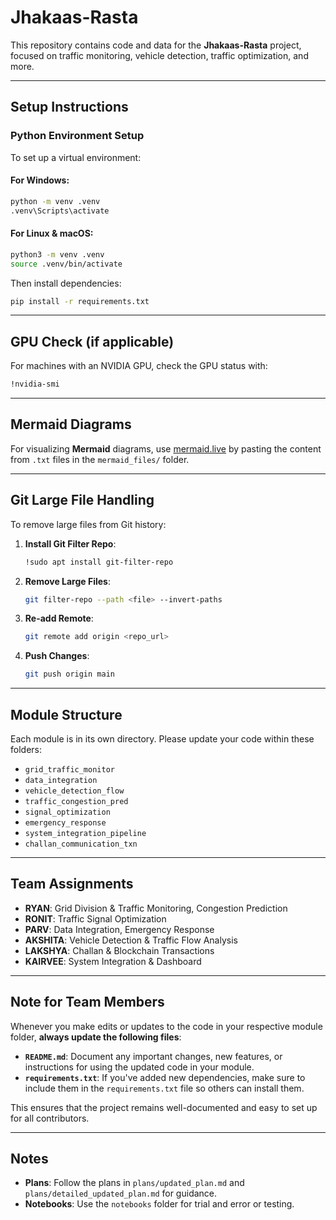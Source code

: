 # Jhakaas-Rasta

This repository contains code and data for the **Jhakaas-Rasta** project, focused on traffic monitoring, vehicle detection, traffic optimization, and more.

---

## Setup Instructions

### Python Environment Setup

To set up a virtual environment:

#### For **Windows**:
```bash
python -m venv .venv
.venv\Scripts\activate
```

#### For **Linux & macOS**:
```bash
python3 -m venv .venv
source .venv/bin/activate
```

Then install dependencies:
```bash
pip install -r requirements.txt
```

---

## GPU Check (if applicable)

For machines with an NVIDIA GPU, check the GPU status with:
```bash
!nvidia-smi
```

---

## Mermaid Diagrams

For visualizing **Mermaid** diagrams, use [mermaid.live](https://mermaid.live) by pasting the content from `.txt` files in the `mermaid_files/` folder.

---

## Git Large File Handling

To remove large files from Git history:

1. **Install Git Filter Repo**:
   ```bash
   !sudo apt install git-filter-repo
   ```

2. **Remove Large Files**:
   ```bash
   git filter-repo --path <file> --invert-paths
   ```

3. **Re-add Remote**:
   ```bash
   git remote add origin <repo_url>
   ```

4. **Push Changes**:
   ```bash
   git push origin main
   ```

---

## Module Structure

Each module is in its own directory. Please update your code within these folders:

- `grid_traffic_monitor`
- `data_integration`
- `vehicle_detection_flow`
- `traffic_congestion_pred`
- `signal_optimization`
- `emergency_response`
- `system_integration_pipeline`
- `challan_communication_txn`

---

## Team Assignments

- **RYAN**: Grid Division & Traffic Monitoring, Congestion Prediction
- **RONIT**: Traffic Signal Optimization
- **PARV**: Data Integration, Emergency Response
- **AKSHITA**: Vehicle Detection & Traffic Flow Analysis
- **LAKSHYA**: Challan & Blockchain Transactions
- **KAIRVEE**: System Integration & Dashboard

---

## Note for Team Members

Whenever you make edits or updates to the code in your respective module folder, **always update the following files**:

- **`README.md`**: Document any important changes, new features, or instructions for using the updated code in your module.
- **`requirements.txt`**: If you've added new dependencies, make sure to include them in the `requirements.txt` file so others can install them.

This ensures that the project remains well-documented and easy to set up for all contributors.

---

## Notes

- **Plans**: Follow the plans in `plans/updated_plan.md` and `plans/detailed_updated_plan.md` for guidance.
- **Notebooks**: Use the `notebooks` folder for trial and error or testing.